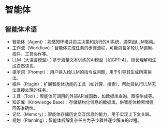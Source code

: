 # 智能体

## 智能体术语

- 智能体（Agent）：能感知环境并自主决策和执行的AI系统，通常由LLM驱动。
- 工作流（Workflow）：智能体完成任务的步骤流程，可能包含多轮LLM调用、插件、工具协作等。
- LLM（大语言模型）：基于海量文本训练的AI模型（如GPT-4），擅长理解和生成自然语言。
- 提示词（Prompt）：用户输入给LLM的指令或问题，用于引导其生成所需输出。
- 插件（Plugin）：扩展智能体功能的工具（如计算、搜索），帮助其执行LLM无法直接处理的任务。
- 工具（Tool）：智能体可调用的外部API或函数，如数据库查询、图像生成等。
- 知识库（Knowledge Base）：存储结构化信息的数据库，供智能体检索增强回答准确性。
- 记忆（Memory）：智能体存储历史交互信息的能力，用于实现上下文关联。
- 规划（Planning）：智能体拆解复杂任务为子步骤并逐步解决的过程。